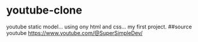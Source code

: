 # youtube-clone
youtube static model...
using ony html and css...
my first project.
##source
youtube https://www.youtube.com/@SuperSimpleDev/
